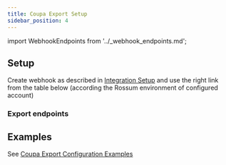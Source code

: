 ```yaml
---
title: Coupa Export Setup
sidebar_position: 4
---
```


import WebhookEndpoints from '../\_webhook_endpoints.md';

## Setup

Create webhook as described in [Integration Setup](./coupa-integration-setup.md#2-rossum-part) and use the right link from the table below (according the Rossum environment of configured account)

### Export endpoints

<WebhookEndpoints />

## Examples

See [Coupa Export Configuration Examples](./coupa-export-configuration-examples.md)
